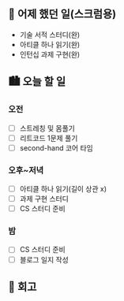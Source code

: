 ## 🌃 어제 했던 일(스크럼용)

- 기술 서적 스터디(완)
- 아티클 하나 읽기(완)
- 인턴십 과제 구현(완)

## 🏙️ 오늘 할 일

### 오전

- [ ] 스트레칭 및 몸풀기
- [ ] 리트코드 1문제 풀기
- [ ] second-hand 코어 타임

### 오후~저녁

- [ ] 아티클 하나 읽기(길이 상관 x)
- [ ] 과제 구현 스터디
- [ ] CS 스터디 준비

### 밤

- [ ] CS 스터디 준비
- [ ] 블로그 일지 작성

## 🌆 회고
